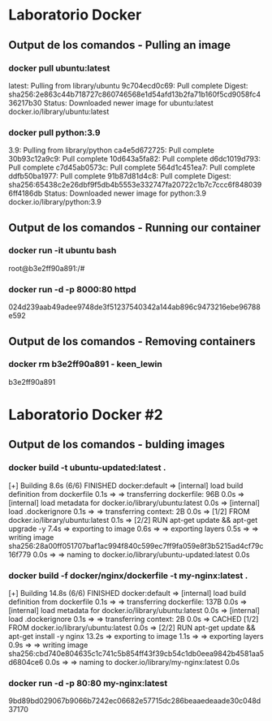 # Laboratorio Docker

## Output de los comandos - Pulling an image

### docker pull ubuntu:latest
latest: Pulling from library/ubuntu
9c704ecd0c69: Pull complete 
Digest: sha256:2e863c44b718727c860746568e1d54afd13b2fa71b160f5cd9058fc436217b30
Status: Downloaded newer image for ubuntu:latest
docker.io/library/ubuntu:latest

### docker pull python:3.9
3.9: Pulling from library/python
ca4e5d672725: Pull complete 
30b93c12a9c9: Pull complete 
10d643a5fa82: Pull complete 
d6dc1019d793: Pull complete 
c7d45ab0573c: Pull complete 
564d1c451ea7: Pull complete 
ddfb50ba1977: Pull complete 
91b87d81d4c8: Pull complete 
Digest: sha256:65438c2e26dbf9f5db4b5553e332747fa20722c1b7c7ccc6f8480396ff4186db
Status: Downloaded newer image for python:3.9
docker.io/library/python:3.9

## Output de los comandos - Running our container

### docker run -it ubuntu bash
root@b3e2ff90a891:/# 

### docker run -d -p 8000:80 httpd
024d239aab49adee9748de3f51237540342a144ab896c9473216ebe96788e592

## Output de los comandos - Removing containers

### docker rm b3e2ff90a891 - keen_lewin
b3e2ff90a891

# Laboratorio Docker #2

## Output de los comandos - bulding images

### docker build -t ubuntu-updated:latest .
[+] Building 8.6s (6/6) FINISHED                                                                                docker:default
 => [internal] load build definition from dockerfile                                                                      0.1s
 => => transferring dockerfile: 96B                                                                                       0.0s
 => [internal] load metadata for docker.io/library/ubuntu:latest                                                          0.0s
 => [internal] load .dockerignore                                                                                         0.1s
 => => transferring context: 2B                                                                                           0.0s
 => [1/2] FROM docker.io/library/ubuntu:latest                                                                            0.1s
 => [2/2] RUN apt-get update && apt-get upgrade -y                                                                        7.4s
 => exporting to image                                                                                                    0.6s
 => => exporting layers                                                                                                   0.5s
 => => writing image sha256:28a00ff051707baf1ac994f840c599ec7ff9fa059e8f3b5215ad4cf79c16f779                              0.0s
 => => naming to docker.io/library/ubuntu-updated:latest                                                                  0.0s

### docker build -f docker/nginx/dockerfile -t my-nginx:latest .
[+] Building 14.8s (6/6) FINISHED                                                                               docker:default
 => [internal] load build definition from dockerfile                                                                      0.1s
 => => transferring dockerfile: 137B                                                                                      0.0s
 => [internal] load metadata for docker.io/library/ubuntu:latest                                                          0.0s
 => [internal] load .dockerignore                                                                                         0.1s
 => => transferring context: 2B                                                                                           0.0s
 => CACHED [1/2] FROM docker.io/library/ubuntu:latest                                                                     0.0s
 => [2/2] RUN apt-get update && apt-get install -y nginx                                                                 13.2s
 => exporting to image                                                                                                    1.1s
 => => exporting layers                                                                                                   0.9s
 => => writing image sha256:cbd740e804635c1c741c5b854ff43f39cb54c1db0eea9842b4581aa5d6804ce6                              0.0s
 => => naming to docker.io/library/my-nginx:latest                                                                        0.0s

 ### docker run -d -p 80:80 my-nginx:latest
 9bd89bd029067b9066b7242ec06682e57715dc286beaaedeaade30c048d37170